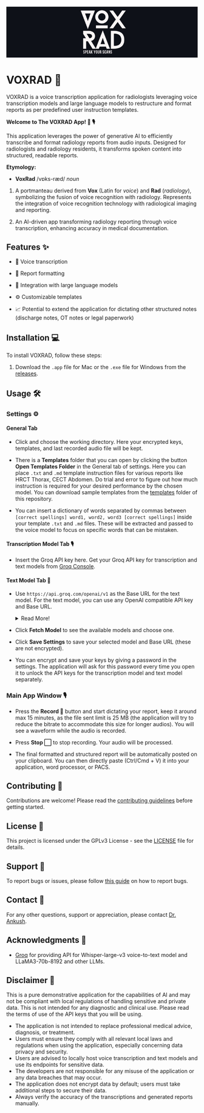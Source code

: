 <p align="center">
  <img src="images/voxrad_logo.jpg" alt="VOXRAD Logo" />
</p>

# VOXRAD 🚀

VOXRAD is a voice transcription application for radiologists leveraging voice transcription models and large language models to restructure and format reports as per predefined user instruction templates.

**Welcome to The VOXRAD App! 🌟 🎙**

This application leverages the power of generative AI to efficiently transcribe and format radiology reports from audio inputs. Designed for radiologists and radiology residents, it transforms spoken content into structured, readable reports.

**Etymology:**

-  **VoxRad** /vɒks-ræd/ *noun*

1. A portmanteau derived from **Vox** (Latin for *voice*) and **Rad** (*radiology*), symbolizing the fusion of voice recognition with radiology. Represents the integration of voice recognition technology with radiological imaging and reporting.

2. An AI-driven app transforming radiology reporting through voice transcription, enhancing accuracy in medical documentation.

## Features ✨

- 🎤 Voice transcription

- 📝 Report formatting

- 🤖 Integration with large language models

- ⚙️ Customizable templates
- 📈 Potential to extend the application for dictating other structured notes (discharge notes, OT notes or legal paperwork)


## Installation 💻

To install VOXRAD, follow these steps:

1. Download the `.app` file for Mac or the `.exe` file for Windows from the [releases](https://github.com/drankush/voxrad/releases).

## Usage 🛠️

### Settings ⚙️
#### General Tab

- Click and choose the working directory. Here your encrypted keys, templates, and last recorded audio file will be kept.

- There is a **Templates** folder that you can open by clicking the button **Open Templates Folder** in the General tab of settings. Here you can place `.txt` and `.md` template instruction files for various reports like HRCT Thorax, CECT Abdomen. Do trial and error to figure out how much instruction is required for your desired performance by the chosen model. You can download sample templates from the [templates](https://github.com/drankush/voxrad/tree/main/templates) folder of this repository.

- You can insert a dictionary of words separated by commas between `[correct spellings] word1, word2, word3 [correct spellings]` inside your template `.txt` and `.md` files. These will be extracted and passed to the voice model to focus on specific words that can be mistaken.

#### Transcription Model Tab 🎙️

- Insert the Groq API key here. Get your Groq API key for transcription and text models from [Groq Console](https://console.groq.com/keys).

#### Text Model Tab 📝

- Use `https://api.groq.com/openai/v1` as the Base URL for the text model. For the text model, you can use any OpenAI compatible API key and Base URL.

  <details>
  <summary>Read More!</summary>
  
  You can directly use any OpenAI compatible API. Read docs of your API provider.  For instance, use Base URL for
  

  - [OpenAI](https://platform.openai.com/docs/api-reference/introduction): ```https://api.openai.com/v1/```
  - [Gemini](https://github.com/PublicAffairs/openai-gemini): ```https://my-openai-gemini-henna.vercel.app/v1```
❗️Cannot fetch models, model choice is set to Gemini-1.5-pro.
  - [Groq](https://console.groq.com/docs/openai): ```https://api.groq.com/openai/v1```
  - [Ollama](https://ollama.com/blog/openai-compatibility): ```http://localhost:11434/v1```
  - 
    

  Search github for repositories that support transforming your provider to OpenAI compatible API. Please deploy your   own instance. This way, you can keep your API key secure.
  
  </details>

- Click **Fetch Model** to see the available models and choose one.

- Click **Save Settings** to save your selected model and Base URL (these are not encrypted).

- You can encrypt and save your keys by giving a password in the settings. The application will ask for this password every time you open it to unlock the API keys for the transcription model and text model separately.

### Main App Window 🎙

- Press the **Record 🔴** button and start dictating your report, keep it around max 15 minutes, as the file sent limit is 25 MB (the application will try to reduce the bitrate to accommodate this size for longer audios). You will see a waveform while the audio is recorded.

- Press **Stop ⬜️** to stop recording. Your audio will be processed.

- The final formatted and structured report will be automatically posted on your clipboard. You can then directly paste (Ctrl/Cmd + V) it into your application, word processor, or PACS.

## Contributing 🌟

Contributions are welcome! Please read the [contributing guidelines](CONTRIBUTING.md) before getting started.

## License 📜

This project is licensed under the GPLv3 License - see the [LICENSE](LICENSE) file for details.

## Support 🐞

To report bugs or issues, please follow [this guide](https://github.com/drankush/voxrad/blob/main/contributing.md#reporting-bugs) on how to report bugs.

## Contact 📧

For any other questions, support or appreciation, please contact [Dr. Ankush](mailto:voxrad@drankush.com).

## Acknowledgments 🙏

- [Groq](https://groq.com) for providing API for Whisper-large-v3 voice-to-text model and LLaMA3-70b-8192 and other LLMs.

## Disclaimer 🚨

This is a pure demonstrative application for the capabilities of AI and may not be compliant with local regulations of handling sensitive and private data. This is not intended for any diagnostic and clinical use. Please read the terms of use of the API keys that you will be using.

- The application is not intended to replace professional medical advice, diagnosis, or treatment.
- Users must ensure they comply with all relevant local laws and regulations when using the application, especially concerning data privacy and security.
- Users are advised to locally host voice transcription and text models and use its endpoints for sensitive data.
- The developers are not responsible for any misuse of the application or any data breaches that may occur.
- The application does not encrypt data by default; users must take additional steps to secure their data.
- Always verify the accuracy of the transcriptions and generated reports manually.

